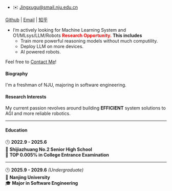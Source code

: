 <p id="contact-info"></p>

* ✉️ [Jingxugu@smail.nju.edu.cn](mailto:jingxugu@smail.nju.edu.cn)

[Github](https://github.com/GrainRainy) | [Email](jingxugu@smail.nju.edu.cn) | [知乎](https://www.zhihu.com/people/can-ruo-fan-xing-73-19)

* I’m actively looking for Machine Learning System and O1/MLsys/LLM/Robots <strong style="color:red;"><strong>Research Opportunity.</strong></strong> <strong><strong>This includes</strong></strong> 
    * Train more powerful reasoning models without much computility. 
    * Deploy LLM on more devices.
    * AI powered robots.

Feel free to <a href="#contact-info">Contact Me</a>!

#### Biography

I'm a freshman of NJU, majoring in software engineering.

#### Research Interests

My current passion revolves around building **EFFICIENT** system solutions to AGI and more reliable robotics. 

-----

#### Education

🕒 **2022.9 - 2025.6**  
📍 **Shijiazhuang No.2 Senior High School**  
📝 **TOP 0.005% in College Entrance Examination**

---

🕒 **2025.9 - 2029.6** *(Undergraduate)*  
📍 **Nanjing University**  
🎓 **Major in Software Engineering**
